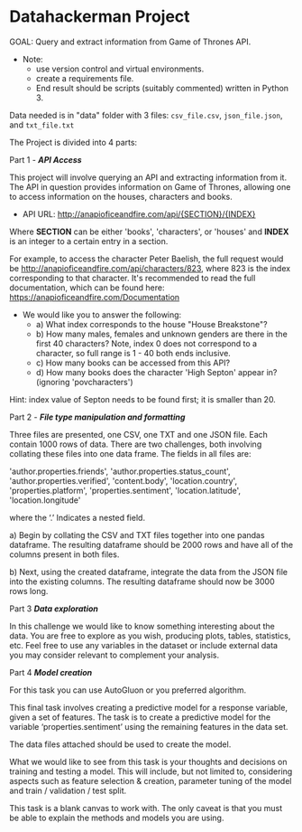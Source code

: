# Datahackerman Project

GOAL: Query and extract information from Game of Thrones API.

- Note:
    - use version control and virtual environments. 
    - create a requirements file.
    - End result should be scripts (suitably commented) written in Python 3.
 
Data needed is in "data" folder with 3 files: `csv_file.csv`, `json_file.json`, and `txt_file.txt`

The Project is divided into 4 parts:

Part 1 - **_API Access_**

This project will involve querying an API and extracting information from it. The API in question provides information on Game of Thrones, allowing one to access information on the houses, characters and books.

* API URL: http://anapioficeandfire.com/api/{SECTION}/{INDEX}

Where **SECTION** can be either 'books', 'characters', or 'houses' and **INDEX** is an integer to a certain entry in a section.

For example, to access the character Peter Baelish, the full request would be http://anapioficeandfire.com/api/characters/823, where 823 is the index corresponding to that character. 
It's recommended to read the full documentation, which can be found here: https://anapioficeandfire.com/Documentation

- We would like you to answer the following:
    - a) What index corresponds to the house "House Breakstone"?
    - b) How many males, females and unknown genders are there in the first 40 characters? Note, index 0 does not correspond to a character, so full range is 1 - 40 both ends inclusive. 
    - c) How many books can be accessed from this API?
    - d) How many books does the character 'High Septon' appear in? (ignoring 'povcharacters') 

Hint: index value of Septon needs to be found first; it is smaller than 20.


Part 2 - **_File type manipulation and formatting_**

Three files are presented, one CSV, one TXT and one JSON file. Each contain 1000 rows of data. There are two challenges, both involving collating these files into one data frame. The fields in all files are:

'author.properties.friends',  'author.properties.status_count',  'author.properties.verified',  'content.body',  'location.country',  'properties.platform',  'properties.sentiment',  'location.latitude',  'location.longitude'

where the ‘.’ Indicates a nested field.
 
a) Begin by collating the CSV and TXT files together into one pandas dataframe. The resulting dataframe should be 2000 rows and have all of the columns present in both files.

b) Next, using the created dataframe, integrate the data from the JSON file into the existing columns. The resulting dataframe should now be 3000 rows long.


Part 3 **_Data exploration_**

In this challenge we would like to know something interesting about the data. You are free to explore as you wish, producing plots, tables, statistics, etc. Feel free to use any variables in the dataset or include external data you may consider relevant to complement your analysis.  


Part 4 **_Model creation_**

For this task you can use AutoGluon or you preferred algorithm.

This final task involves creating a predictive model for a response variable, given a set of features. The task is to create a predictive model for the variable ‘properties.sentiment’ using the remaining features in the data set. 

The data files attached should be used to create the model.  

What we would like to see from this task is your thoughts and decisions on training and testing a model. This will include, but not limited to, considering aspects such as feature selection & creation, parameter tuning of the model and train / validation / test split. 

This task is a blank canvas to work with. The only caveat is that you must be able to explain the methods and models you are using.